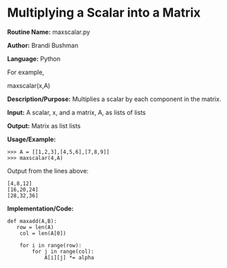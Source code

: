 # Multiplying a Scalar into a Matrix

**Routine Name:**          maxscalar.py

**Author:** Brandi Bushman

**Language:** Python

For example,

  maxscalar(x,A)


**Description/Purpose:** Multiplies a scalar by each component in the matrix.  

**Input:** A scalar, x, and a matrix, A,  as lists of lists

**Output:** Matrix as list lists

**Usage/Example:**
~~~
>>> A = [[1,2,3],[4,5,6],[7,8,9]]
>>> maxscalar(4,A)
~~~      
Output from the lines above:
~~~
[4,8,12]
[16,20,24]
[28,32,36]
~~~

**Implementation/Code:**
 
~~~
def maxadd(A,B):
   row = len(A)
    col = len(A[0])

    for i in range(row):
        for j in range(col):
            A[i][j] *= alpha


~~~
